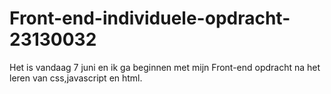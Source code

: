 # Front-end-individuele-opdracht-23130032
Het is vandaag 7 juni en ik ga beginnen met mijn Front-end opdracht na het leren van css,javascript en html. 